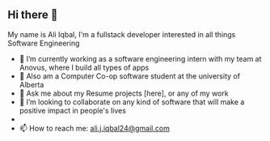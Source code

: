 ## Hi there 👋

My name is Ali Iqbal, I'm a fullstack developer interested in all things Software Engineering

- 🔭 I’m currently working as a software engineering intern with my team at Anovus, where I build all types of apps
- 🌱 Also am a Computer Co-op software student at the university of Alberta
- 💬 Ask me about my Resume projects [here], or any of my work
- 👯 I’m looking to collaborate on any kind of software that will make a positive impact in people's lives
- 
- 📫 How to reach me: ali.j.iqbal24@gmail.com 
<!--
**aliiqbal24/aliiqbal24** is a ✨ _special_ ✨ repository because its `README.md` (this file) appears on your GitHub profile.
